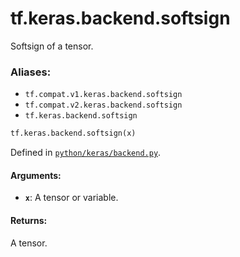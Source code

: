 <div itemscope itemtype="http://developers.google.com/ReferenceObject">
<meta itemprop="name" content="tf.keras.backend.softsign" />
<meta itemprop="path" content="Stable" />
</div>

# tf.keras.backend.softsign

Softsign of a tensor.

### Aliases:

* `tf.compat.v1.keras.backend.softsign`
* `tf.compat.v2.keras.backend.softsign`
* `tf.keras.backend.softsign`

``` python
tf.keras.backend.softsign(x)
```



Defined in [`python/keras/backend.py`](/code/stable/tensorflow/python/keras/backend.py).

<!-- Placeholder for "Used in" -->


#### Arguments:


* <b>`x`</b>: A tensor or variable.


#### Returns:

A tensor.

